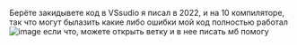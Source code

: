 Берёте закидывете код в VSsudio
я писал в 2022, и на 10 компиляторе, так что могут былазить какие либо ошибки 
мой код полностью работал
![image](https://github.com/user-attachments/assets/2ed3fec9-e1e3-4c6e-88bf-69c3fe2f39e6)
если что, можете открыть ветку и в нее писать мб помогу
